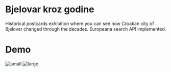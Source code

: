 # Bjelovar kroz godine

Historical postcards exhibition where you can see how Croatian city of Bjelovar changed through the decades. Europeana search API implemented.

# Demo

![small](https://user-images.githubusercontent.com/57053530/126522144-22ef0240-2a81-4cda-b6dd-59efac9b686b.jpg)
![large](https://user-images.githubusercontent.com/57053530/125387493-4e202700-e39e-11eb-81bd-1700c44d490e.jpg)
